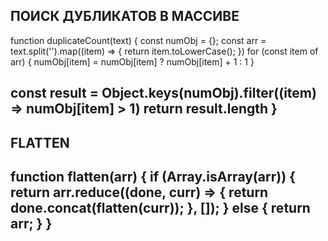 ПОИСК ДУБЛИКАТОВ В МАССИВЕ
--
function duplicateCount(text) {
  const numObj = {};
  const arr = text.split('').map((item) => {
    return item.toLowerCase();
  })
  for (const item of arr) {
    numObj[item] = numObj[item] ? numObj[item] + 1 : 1
  }

  const result = Object.keys(numObj).filter((item) => numObj[item] > 1)
  return result.length
}
--
FLATTEN
--
function flatten(arr) {
  if (Array.isArray(arr)) {
    return arr.reduce((done, curr) => {
      return done.concat(flatten(curr));
    }, []);
  } else {
    return arr;
  }
}
--
